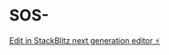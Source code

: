 # SOS-

[Edit in StackBlitz next generation editor ⚡️](https://stackblitz.com/~/github.com/lilfatcow/SOS-)